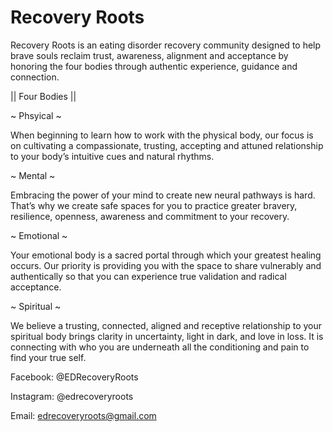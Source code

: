 # Recovery Roots

Recovery Roots is an eating disorder recovery community designed to help brave souls reclaim trust, awareness, alignment and acceptance by honoring the four bodies through authentic experience, guidance and connection.

|| Four Bodies ||


~ Phsyical ~

When beginning to learn how to work with the physical body, our focus is on cultivating a compassionate, trusting, accepting and attuned relationship to your body’s intuitive cues and natural rhythms.

~ Mental ~

Embracing the power of your mind to create new neural pathways is hard. That’s why we create safe spaces for you to practice greater bravery, resilience, openness, awareness and commitment to your recovery.

~ Emotional ~

Your emotional body is a sacred portal through which your greatest healing occurs. Our priority is providing you with the space to share vulnerably and authentically so that you can experience true validation and radical acceptance.

~ Spiritual ~

We believe a trusting, connected, aligned and receptive relationship to your spiritual body brings clarity in uncertainty, light in dark, and love in loss. It is connecting with who you are underneath all the conditioning and pain to find your true self.

Facebook: @EDRecoveryRoots

Instagram: @edrecoveryroots

Email: edrecoveryroots@gmail.com
